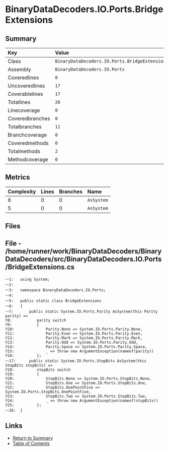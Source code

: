 ﻿# BinaryDataDecoders.IO.Ports.BridgeExtensions

## Summary

| Key             | Value                                          |
| :-------------- | :--------------------------------------------- |
| Class           | `BinaryDataDecoders.IO.Ports.BridgeExtensions` |
| Assembly        | `BinaryDataDecoders.IO.Ports`                  |
| Coveredlines    | `0`                                            |
| Uncoveredlines  | `17`                                           |
| Coverablelines  | `17`                                           |
| Totallines      | `26`                                           |
| Linecoverage    | `0`                                            |
| Coveredbranches | `0`                                            |
| Totalbranches   | `11`                                           |
| Branchcoverage  | `0`                                            |
| Coveredmethods  | `0`                                            |
| Totalmethods    | `2`                                            |
| Methodcoverage  | `0`                                            |

## Metrics

| Complexity | Lines | Branches | Name       |
| :--------- | :---- | :------- | :--------- |
| 6          | 0     | 0        | `AsSystem` |
| 5          | 0     | 0        | `AsSystem` |

## Files

## File - /home/runner/work/BinaryDataDecoders/BinaryDataDecoders/src/BinaryDataDecoders.IO.Ports/BridgeExtensions.cs

```CSharp
〰1:   using System;
〰2:   
〰3:   namespace BinaryDataDecoders.IO.Ports;
〰4:   
〰5:   public static class BridgeExtensions
〰6:   {
〰7:       public static System.IO.Ports.Parity AsSystem(this Parity parity) =>
‼8:           parity switch
‼9:           {
‼10:              Parity.None => System.IO.Ports.Parity.None,
‼11:              Parity.Even => System.IO.Ports.Parity.Even,
‼12:              Parity.Mark => System.IO.Ports.Parity.Mark,
‼13:              Parity.Odd => System.IO.Ports.Parity.Odd,
‼14:              Parity.Space => System.IO.Ports.Parity.Space,
‼15:              _ => throw new ArgumentException(nameof(parity))
‼16:          };
〰17:      public static System.IO.Ports.StopBits AsSystem(this StopBits stopBits) =>
‼18:          stopBits switch
‼19:          {
‼20:              StopBits.None => System.IO.Ports.StopBits.None,
‼21:              StopBits.One => System.IO.Ports.StopBits.One,
‼22:              StopBits.OnePointFive => System.IO.Ports.StopBits.OnePointFive,
‼23:              StopBits.Two => System.IO.Ports.StopBits.Two,
‼24:              _ => throw new ArgumentException(nameof(stopBits))
‼25:          };
〰26:  }
```

## Links

* [Return to Summary](Summary.md)
* [Table of Contents](../TOC.md)

